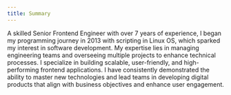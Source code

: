 ```yaml
---
title: Summary
---
```

A skilled Senior Frontend Engineer with over 7 years of experience, I began my programming journey in
2013 with scripting in Linux OS, which sparked my interest in software development. My expertise lies
in managing engineering teams and overseeing multiple projects to enhance technical processes. I specialize in building scalable, user-friendly, and high-performing frontend applications. I have consistently
demonstrated the ability to master new technologies and lead teams in developing digital products that
align with business objectives and enhance user engagement.
